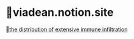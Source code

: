 # :ocean:viadean.notion.site
🔰[the distribution of extensive immune infiltration](https://viadean.notion.site/the-distribution-of-extensive-immune-infiltration-1441ae7b9a328089a7f5dc5c550b6749)
